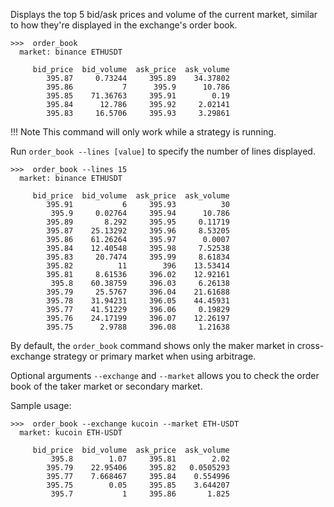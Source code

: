 
Displays the top 5 bid/ask prices and volume of the current market, similar to how they're displayed in the exchange's order book.

```
>>>  order_book
  market: binance ETHUSDT

     bid_price  bid_volume  ask_price  ask_volume
        395.87     0.73244     395.89    34.37802
        395.86           7      395.9      10.786
        395.85    71.36763     395.91        0.19
        395.84      12.786     395.92     2.02141
        395.83     16.5706     395.93     3.29861
```

!!! Note
    This command will only work while a strategy is running.

Run `order_book --lines [value]` to specify the number of lines displayed.

```
>>>  order_book --lines 15
  market: binance ETHUSDT

     bid_price  bid_volume  ask_price  ask_volume
        395.91           6     395.93          30
         395.9     0.02764     395.94      10.786
        395.89       8.292     395.95     0.11719
        395.87    25.13292     395.96     8.53205
        395.86    61.26264     395.97      0.0007
        395.84    12.40548     395.98     7.52538
        395.83     20.7474     395.99     8.61834
        395.82          11        396    13.53414
        395.81     8.61536     396.02    12.92161
         395.8    60.38759     396.03     6.26138
        395.79     25.5767     396.04    21.61688
        395.78    31.94231     396.05    44.45931
        395.77    41.51229     396.06     0.19829
        395.76    24.17199     396.07    12.26197
        395.75      2.9788     396.08     1.21638
```

By default, the `order_book` command shows only the maker market in cross-exchange strategy or primary market when using arbitrage.

Optional arguments `--exchange` and `--market` allows you to check the order book of the taker market or secondary market.

Sample usage:

```
>>>  order_book --exchange kucoin --market ETH-USDT
  market: kucoin ETH-USDT

     bid_price  bid_volume  ask_price  ask_volume
         395.8        1.07     395.81        2.02
        395.79    22.95406     395.82   0.0505293
        395.77    7.668467     395.84    0.554996
        395.75        0.05     395.85    3.644207
         395.7           1     395.86       1.825
```